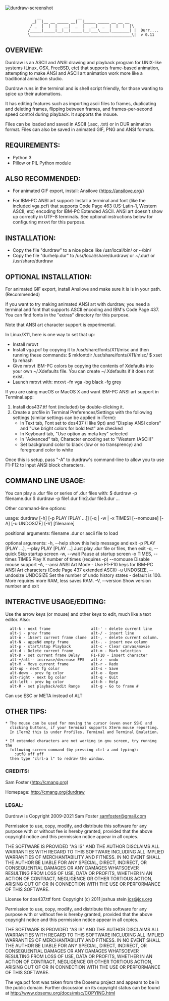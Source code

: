 ![durdraw-screenshot](https://user-images.githubusercontent.com/261501/142838691-9eaf58b0-8a1f-4636-a41a-fe8617937d1d.gif)

                  __                __
                _|  |__ __ _____ __|  |_____ _____ __ __ __
               / _  |  |  |   __|  _  |   __|  _  |  |  |  |\
              /_____|_____|__|__|_____|__|___\____|________| |  Durr....
              \_____________________________________________\|  v 0.11

## OVERVIEW:

Durdraw is an ASCII and ANSI drawing and playback program for UNIX-like systems
(Linux, OSX, FreeBSD, etc) that supports frame-based animation, attempting to
make ANSI and ASCII art animation work more like a traditional animation studio.

Durdraw runs in the terminal and is shell script friendly, for those wanting to
spice up their automations.

It has editing features such as importing ascii files to frames, duplicating
and deleting frames, flipping between frames, and frames-per-second speed
control during playback. It supports the mouse.

Files can be loaded and saved in ASCII (.asc, .txt) or in DUR animation
format. Files can also be saved in animated GIF, PNG and ANSI formats.

## REQUIREMENTS:

* Python 3
* Pillow or PIL Python module

## ALSO RECOMMENDED:

* For animated GIF export, install:
    Ansilove (https://ansilove.org/)

* For IBM-PC ANSI art support: Install a terminal and font (like the included
  vga.pcf) that supports Code Page 463 (US-Latin-1, Western ASCII, etc)
  encoding for IBM-PC Extended ASCII. ANSI art doesn't show up correctly in
  UTF-8 terminals.  See optional instructions below for configuring mrxvt for
  this purpose. 

## INSTALLATION:

* Copy the file "durdraw" to a nice place like /usr/local/bin/ or ~/bin/
* Copy the file "durhelp.dur" to /usr/local/share/durdraw/ or ~/.dur/ or /usr/share/durdraw

## OPTIONAL INSTALLATION:

For animated GIF export, install Ansilove and make sure it is is in your path. (Recommended)

If you want to try making animated ANSI art with durdraw, you need a terminal
and font that supports ASCII encoding and IBM's Code Page 437. You can find
fonts in the "extras" directory for this purpose.

Note that ANSI art character support is experimental.

In Linux/X11, here is one way to set that up:

* Install mrxvt
* Install vga.pcf by copying it to /usr/share/fonts/X11/misc and then running
  these commands:
    $ mkfontdir /usr/share/fonts/X11/misc/
    $ xset fp rehash
* Give mrxvt IBM-PC colors by copying the contents of Xdefaults into your own
  ~/.Xdefaults file. You can create ~/.Xdefaults if it does not exist.
* Launch mrxvt with: mrxvt -fn vga -bg black -fg grey

If you are using macOS or MacOS X and want IBM-PC ANSI art support in
Terminal.app:

1. Install dos437.ttf font (included) by double-clicking it.
2. Create a profile in Terminal Preferences/Settings with the following
   settings (similar settings can be applied in iTerm):
    * In Text tab, Font set to dos437 (I like 9pt) and "Display ANSI colors"    
      and "Use bright colors for bold text" are checked
    * In Keyboard tab, "Use option as meta key" selected
    * In "Advanced" tab, Character encoding set to "Western (ASCII)"
    * Set background color to black (low or no transprency) and foreground
      color to white

Once this is setup, pass "-A" to durdraw's command-line to allow you to use
F1-F12 to input ANSI block characters. 


## COMMAND LINE USAGE:

You can play a .dur file or series of .dur files with:
    $ durdraw -p filename.dur
    $ durdraw -p file1.dur file2.dur file3.dur ...

Other command-line options:

usage: durdraw [-h] [-p PLAY [PLAY ...]] [-q | -w | -x TIMES] [--nomouse] [-A]
               [-u UNDOSIZE] [-V]
               [filename]

positional arguments:
  filename              .dur or ascii file to load

optional arguments:
  -h, --help            show this help message and exit
  -p PLAY [PLAY ...], --play PLAY [PLAY ...]
                        Just play .dur file or files, then exit
  -q, --quick           Skip startup screen
  -w, --wait            Pause at startup screen
  -x TIMES, --times TIMES
                        Play X number of times (requires -p)
  --nomouse             Disable mouse support
  -A, --ansi            ANSI Art Mode - Use F1-F10 keys for IBM-PC ANSI Art
                        characters (Code Page 437 extended ASCII)
  -u UNDOSIZE, --undosize UNDOSIZE
                        Set the number of undo history states - default is
                        100. More requires more RAM, less saves RAM.
  -V, --version         Show version number and exit

## INTERACTIVE USAGE/EDITING:

Use the arrow keys (or mouse) and other keys to edit, much like a text editor.
Also:

      alt-k - next frame                  alt-' - delete current line
      alt-j - prev frame                  alt-/ - insert line
      alt-n - iNsert current frame clone  alt-, - delete current column.
      alt-N - appeNd empty frame          alt-. - insert new column
      alt-p - start/stop Playback         alt-c - Clear canvas/movie
      alt-d - Delete current frame        alt-m - Mark selection
      alt-D - set current frame Delay     F1-F10 - insert character
      alt-+/alt-- increase/decrease FPS   alt-z - undo
      alt-M - Move current frame          alt-r - Redo
      alt-up - next fg color              alt-s - Save
      alt-down - prev fg color            alt-o - Open
      alt-right - next bg color           alt-q - Quit
      alt-left - prev bg color            alt-h - Help
      alt-R - set playback/edit Range     alt-g - Go to frame #

Can use ESC or META instead of ALT

## OTHER TIPS:

    * The mouse can be used for moving the cursor (even over SSH) and
      clicking buttons, if your terminal supports Xterm mouse reporting.
      In iTerm2 this is under Profiles, Terminal and Terminal Emulation.

    * If extended characters are not working in gnu screen, try running the
      following screen command (by pressing ctrl-a and typing):
        :utf8 off off
      then type "clrl-a l" to redraw the window.

### CREDITS:

Sam Foster (http://cmang.org)

Homepage: http://cmang.org/durdraw

### LEGAL:

Durdraw is Copyright 2009-2021 Sam Foster <samfoster@gmail.com>

Permission to use, copy, modify, and distribute this software for any
purpose with or without fee is hereby granted, provided that the above
copyright notice and this permission notice appear in all copies.

THE SOFTWARE IS PROVIDED "AS IS" AND THE AUTHOR DISCLAIMS ALL WARRANTIES
WITH REGARD TO THIS SOFTWARE INCLUDING ALL IMPLIED WARRANTIES OF
MERCHANTABILITY AND FITNESS. IN NO EVENT SHALL THE AUTHOR BE LIABLE FOR
ANY SPECIAL, DIRECT, INDIRECT, OR CONSEQUENTIAL DAMAGES OR ANY DAMAGES
WHATSOEVER RESULTING FROM LOSS OF USE, DATA OR PROFITS, WHETHER IN AN
ACTION OF CONTRACT, NEGLIGENCE OR OTHER TORTIOUS ACTION, ARISING OUT OF
OR IN CONNECTION WITH THE USE OR PERFORMANCE OF THIS SOFTWARE.

License for dos437.ttf font:
Copyright (c) 2011 joshua stein <jcs@jcs.org>

Permission to use, copy, modify, and distribute this software for any
purpose with or without fee is hereby granted, provided that the above
copyright notice and this permission notice appear in all copies.

THE SOFTWARE IS PROVIDED "AS IS" AND THE AUTHOR DISCLAIMS ALL WARRANTIES
WITH REGARD TO THIS SOFTWARE INCLUDING ALL IMPLIED WARRANTIES OF
MERCHANTABILITY AND FITNESS. IN NO EVENT SHALL THE AUTHOR BE LIABLE FOR
ANY SPECIAL, DIRECT, INDIRECT, OR CONSEQUENTIAL DAMAGES OR ANY DAMAGES
WHATSOEVER RESULTING FROM LOSS OF USE, DATA OR PROFITS, WHETHER IN AN
ACTION OF CONTRACT, NEGLIGENCE OR OTHER TORTIOUS ACTION, ARISING OUT OF
OR IN CONNECTION WITH THE USE OR PERFORMANCE OF THIS SOFTWARE.

The vga.pcf font was taken from the Dosemu project and appears to be in
the public domain. Further discussion on its copyright status can be found
at http://www.dosemu.org/docs/misc/COPYING.html


